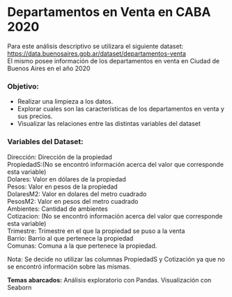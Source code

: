 # Departamentos en Venta en CABA 2020

Para este análisis descriptivo se utilizara el siguiente dataset: https://data.buenosaires.gob.ar/dataset/departamentos-venta<br>
El mismo posee información de los departamentos en venta en Ciudad de Buenos Aires en el año 2020
 
### **Objetivo**:
- Realizar una limpieza a los datos.
- Explorar cuales son las características de los departamentos en venta y sus precios.
- Visualizar las relaciones entre las distintas variables del dataset

### **Variables del Dataset:**
 Dirección: Dirección de la propiedad<br>
 PropiedadS:(No se encontró información acerca del valor que corresponde esta variable) <br>
 Dolares: Valor en dólares de la propiedad<br>
 Pesos: Valor en pesos de la propiedad<br>
 DolaresM2: Valor en dolares del metro cuadrado<br>
 PesosM2: Valor en pesos del metro cuadrado<br>
 Ambientes: Cantidad de ambientes<br>
 Cotizacion: (No se encontró información acerca del valor que corresponde esta variable)<br>
 Trimestre: Trimestre en el que la propiedad se puso a la venta<br>
 Barrio: Barrio al que pertenece la propiedad<br>
 Comunas: Comuna a la que pertenece la propiedad.
<br>

  Nota: Se decide no utilizar las columnas PropiedadS y Cotización ya que no se encontró información sobre las mismas.

**Temas abarcados:** Análisis exploratorio con Pandas. Visualización con Seaborn

